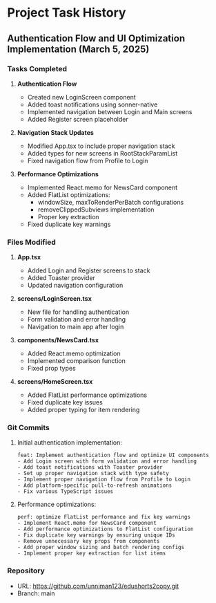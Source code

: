 # Project Task History

## Authentication Flow and UI Optimization Implementation (March 5, 2025)

### Tasks Completed

1. **Authentication Flow**
   - Created new LoginScreen component
   - Added toast notifications using sonner-native
   - Implemented navigation between Login and Main screens
   - Added Register screen placeholder

2. **Navigation Stack Updates**
   - Modified App.tsx to include proper navigation stack
   - Added types for new screens in RootStackParamList
   - Fixed navigation flow from Profile to Login

3. **Performance Optimizations**
   - Implemented React.memo for NewsCard component
   - Added FlatList optimizations:
     - windowSize, maxToRenderPerBatch configurations
     - removeClippedSubviews implementation
     - Proper key extraction
   - Fixed duplicate key warnings

### Files Modified

1. **App.tsx**
   - Added Login and Register screens to stack
   - Added Toaster provider
   - Updated navigation configuration

2. **screens/LoginScreen.tsx**
   - New file for handling authentication
   - Form validation and error handling
   - Navigation to main app after login

3. **components/NewsCard.tsx**
   - Added React.memo optimization
   - Implemented comparison function
   - Fixed prop types

4. **screens/HomeScreen.tsx**
   - Added FlatList performance optimizations
   - Fixed duplicate key issues
   - Added proper typing for item rendering

### Git Commits

1. Initial authentication implementation:
   ```
   feat: Implement authentication flow and optimize UI components
   - Add Login screen with form validation and error handling
   - Add toast notifications with Toaster provider
   - Set up proper navigation stack with type safety
   - Implement proper navigation flow from Profile to Login
   - Add platform-specific pull-to-refresh animations
   - Fix various TypeScript issues
   ```

2. Performance optimizations:
   ```
   perf: optimize FlatList performance and fix key warnings
   - Implement React.memo for NewsCard component
   - Add performance optimizations to FlatList configuration
   - Fix duplicate key warnings by ensuring unique IDs
   - Remove unnecessary key props from components
   - Add proper window sizing and batch rendering configs
   - Implement proper key extraction for list items
   ```

### Repository
- URL: https://github.com/unniman123/edushorts2copy.git
- Branch: main
